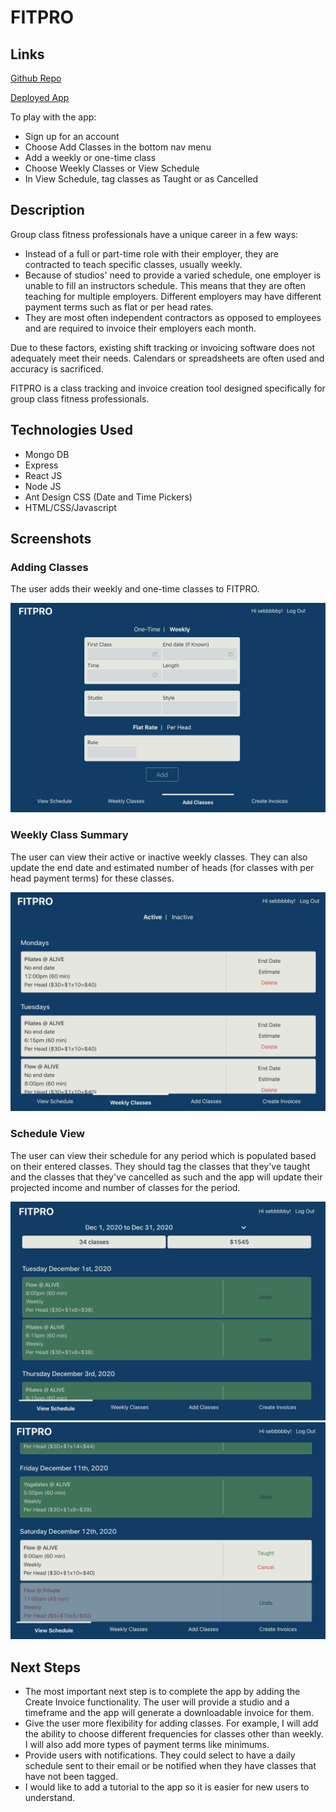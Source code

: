 # FITPRO

## Links

[Github Repo](https://github.com/conspop/fit-pro)

[Deployed App](https://fitproapp.herokuapp.com)

To play with the app:
- Sign up for an account
- Choose Add Classes in the bottom nav menu
- Add a weekly or one-time class
- Choose Weekly Classes or View Schedule
- In View Schedule, tag classes as Taught or as Cancelled

## Description

Group class fitness professionals have a unique career in a few ways:

- Instead of a full or part-time role with their employer, they are contracted to teach specific classes, usually weekly.
- Because of studios' need to provide a varied schedule, one employer is unable to fill an instructors schedule. This means that they are often teaching for multiple employers. Different employers may have different payment terms such as flat or per head rates.
- They are most often independent contractors as opposed to employees and are required to invoice their employers each month.

Due to these factors, existing shift tracking or invoicing software does not adequately meet their needs. Calendars or spreadsheets are often used and accuracy is sacrificed.

FITPRO is a class tracking and invoice creation tool designed specifically for group class fitness professionals.

## Technologies Used

- Mongo DB
- Express
- React JS
- Node JS
- Ant Design CSS (Date and Time Pickers)
- HTML/CSS/Javascript

## Screenshots

### Adding Classes

The user adds their weekly and one-time classes to FITPRO.

<img src='https://github.com/conspop/fit-pro/blob/main/screenshots/Add.png'>

### Weekly Class Summary

The user can view their active or inactive weekly classes. They can also update the end date and estimated number of heads (for classes with per head payment terms) for these classes.

<img src='https://github.com/conspop/fit-pro/blob/main/screenshots/Weekly.png'>

### Schedule View

The user can view their schedule for any period which is populated based on their entered classes. They should tag the classes that they've taught and the classes that they've cancelled as such and the app will update their projected income and number of classes for the period.

<img src='https://github.com/conspop/fit-pro/blob/main/screenshots/Schedule.png'>
<img src='https://github.com/conspop/fit-pro/blob/main/screenshots/Schedule%202.png'>

## Next Steps

- The most important next step is to complete the app by adding the Create Invoice functionality. The user will provide a studio and a timeframe and the app will generate a downloadable invoice for them.
- Give the user more flexibility for adding classes. For example, I will add the ability to choose different frequencies for classes other than weekly. I will also add more types of payment terms like minimums.
- Provide users with notifications. They could select to have a daily schedule sent to their email or be notified when they have classes that have not been tagged.
- I would like to add a tutorial to the app so it is easier for new users to understand.

